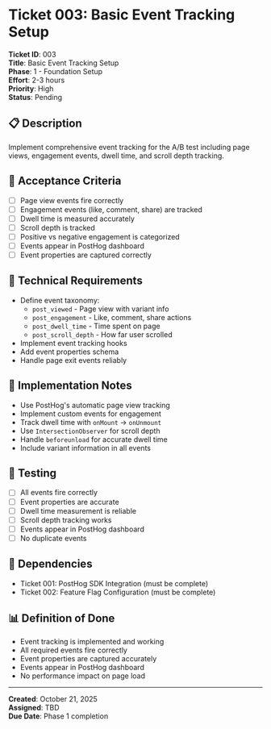# Ticket 003: Basic Event Tracking Setup

**Ticket ID**: 003  
**Title**: Basic Event Tracking Setup  
**Phase**: 1 - Foundation Setup  
**Effort**: 2-3 hours  
**Priority**: High  
**Status**: Pending

## 📋 Description

Implement comprehensive event tracking for the A/B test including page views, engagement events, dwell time, and scroll depth tracking.

## 🎯 Acceptance Criteria

- [ ] Page view events fire correctly
- [ ] Engagement events (like, comment, share) are tracked
- [ ] Dwell time is measured accurately
- [ ] Scroll depth is tracked
- [ ] Positive vs negative engagement is categorized
- [ ] Events appear in PostHog dashboard
- [ ] Event properties are captured correctly

## 🔧 Technical Requirements

- Define event taxonomy:
  - `post_viewed` - Page view with variant info
  - `post_engagement` - Like, comment, share actions
  - `post_dwell_time` - Time spent on page
  - `post_scroll_depth` - How far user scrolled
- Implement event tracking hooks
- Add event properties schema
- Handle page exit events reliably

## 📝 Implementation Notes

- Use PostHog's automatic page view tracking
- Implement custom events for engagement
- Track dwell time with `onMount` → `onUnmount`
- Use `IntersectionObserver` for scroll depth
- Handle `beforeunload` for accurate dwell time
- Include variant information in all events

## 🧪 Testing

- [ ] All events fire correctly
- [ ] Event properties are accurate
- [ ] Dwell time measurement is reliable
- [ ] Scroll depth tracking works
- [ ] Events appear in PostHog dashboard
- [ ] No duplicate events

## 🔗 Dependencies

- Ticket 001: PostHog SDK Integration (must be complete)
- Ticket 002: Feature Flag Configuration (must be complete)

## 📊 Definition of Done

- Event tracking is implemented and working
- All required events fire correctly
- Event properties are captured accurately
- Events appear in PostHog dashboard
- No performance impact on page load

---

**Created**: October 21, 2025  
**Assigned**: TBD  
**Due Date**: Phase 1 completion
